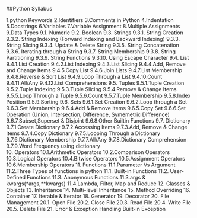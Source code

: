 ##Python Syllabus

1.python Keywords
2.Identifiers
3.Comments in Python
4.Indentation
5.Docstrings
6.Variables
7.Variable Assignment
8.Multiple Assignments
9.Data Types
	9.1. Numeric
	9.2. Boolean
	9.3. Strings
		9.3.1. String Creation
		9.3.2. String Indexing (Forward Indexing and Backward Indexing)
		9.3.3. String Slicing
		9.3.4. Update & Delete String
		9.3.5. String Concatenation
		9.3.6. Iterating through a String
		9.3.7. String Membership
		9.3.8. String Partitioning
		9.3.9. String Functions
		9.3.10. Using Escape Character
	9.4. List
		9.4.1.List Creation
		9.4.2.List Indexing
		9.4.3.List Slicing
		9.4.4.Add, Remove and Change Items
		9.4.5.Copy List
		9.4.6.Join Lists
		9.4.7.List Membership
		9.4.8.Reverse & Sort List
		9.4.9.Loop Through a List
		9.4.10.Count
		9.4.11.All/Any
		9.4.12.List Comprehensions
	9.5. Tuples
		9.5.1.Tuple Creation
		9.5.2.Tuple Indexing
		9.5.3.Tuple Slicing
		9.5.4.Remove & Change Items
		9.5.5.Loop Through a Tuple
		9.5.6.Count
		9.5.7.Tuple Membership
		9.5.8.Index Position
		9.5.9.Sorting
	9.6. Sets
		9.6.1.Set Creation
		9.6.2.Loop through a Set
		9.6.3.Set Membership
		9.6.4.Add & Remove Items
		9.6.5.Copy Set
		9.6.6.Set Operation (Union, Intersection, Difference, Symemetric Difference)
		9.6.7.Subset,Superset & Disjoint
		9.6.8.Other Builtin Functions
	9.7. Dictionary
		9.7.1.Create Dictionary
		9.7.2.Accessing Items
		9.7.3.Add, Remove & Change Items
		9.7.4.Copy Dictionary
		9.7.5.Looping Through a Dictionary
		9.7.6.Dictionary Membership
		9.7.7.All/Any
		9.7.8.Dictionary Comprehension
		9.7.9.Word Frequency using dictionary	
10.	Operators
	10.1.Arithmetic Operators
	10.2.Comparison Operators
	10.3.Logical Operators
	10.4.Bitwise Operators
	10.5.Assignment Operators
	10.6.Membership Operators
11.	Functions
	11.1.Parameter Vs Argument
	11.2.Three Types of functions in python
		11.1. Built-in Functions
		11.2. User-Defined Functions
		11.3. Anonymous Functions
	11.3.args & kwargs(*args,**kwargs)
	11.4.Lambda, Filter, Map and Reduce
12. Classes & Objects
13. Inheritance
14. Multi-level Inheritance
15. Method Overriding
16. Container
17. Iterable & Iterator
18. Generator
19. Decorator
20. File Management
	20.1. Open File
	20.2. Close File
	20.3. Read File
	20.4. Write File
	20.5. Delete File
21. Error & Exception Handling
	Built-in Exception
